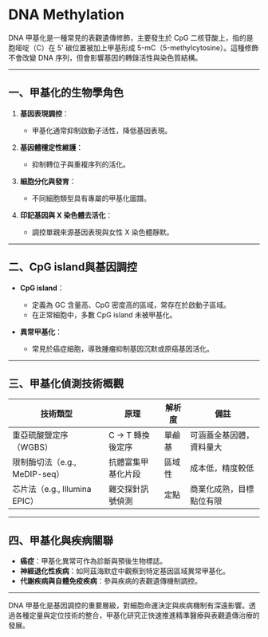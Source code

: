 # DNA Methylation

DNA 甲基化是一種常見的表觀遺傳修飾，主要發生於 CpG 二核苷酸上，指的是胞嘧啶（C）在 5' 碳位置被加上甲基形成 5-mC（5-methylcytosine）。這種修飾不會改變 DNA 序列，但會影響基因的轉錄活性與染色質結構。

---

## 一、甲基化的生物學角色

1. **基因表現調控**：

   * 甲基化通常抑制啟動子活性，降低基因表現。

2. **基因體穩定性維護**：

   * 抑制轉位子與重複序列的活化。

3. **細胞分化與發育**：

   * 不同細胞類型具有專屬的甲基化圖譜。

4. **印記基因與 X 染色體去活化**：

   * 調控單親來源基因表現與女性 X 染色體靜默。

---

## 二、CpG island與基因調控

* **CpG island**：

  * 定義為 GC 含量高、CpG 密度高的區域，常存在於啟動子區域。
  * 在正常細胞中，多數 CpG island 未被甲基化。

* **異常甲基化**：

  * 常見於癌症細胞，導致腫瘤抑制基因沉默或原癌基因活化。

---

## 三、甲基化偵測技術概觀

| 技術類型                     | 原理          | 解析度 | 備註           |
| ------------------------ | ----------- | --- | ------------ |
| 重亞硫酸鹽定序（WGBS）            | C → T 轉換後定序 | 單鹼基 | 可涵蓋全基因體，資料量大 |
| 限制酶切法（e.g., MeDIP-seq）   | 抗體富集甲基化片段   | 區域性 | 成本低，精度較低     |
| 芯片法（e.g., Illumina EPIC） | 雜交探針訊號偵測    | 定點  | 商業化成熟，目標點位有限 |

---

## 四、甲基化與疾病關聯

* **癌症**：甲基化異常可作為診斷與預後生物標誌。
* **神經退化性疾病**：如阿茲海默症中觀察到特定基因區域異常甲基化。
* **代謝疾病與自體免疫疾病**：參與疾病的表觀遺傳機制調控。

---

DNA 甲基化是基因調控的重要層級，對細胞命運決定與疾病機制有深遠影響。透過各種定量與定位技術的整合，甲基化研究正快速推進精準醫療與表觀遺傳治療的發展。
